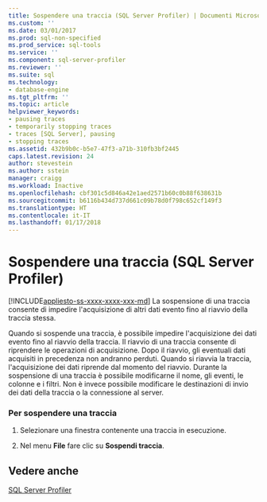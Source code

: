 ```yaml
---
title: Sospendere una traccia (SQL Server Profiler) | Documenti Microsoft
ms.custom: ''
ms.date: 03/01/2017
ms.prod: sql-non-specified
ms.prod_service: sql-tools
ms.service: ''
ms.component: sql-server-profiler
ms.reviewer: ''
ms.suite: sql
ms.technology:
- database-engine
ms.tgt_pltfrm: ''
ms.topic: article
helpviewer_keywords:
- pausing traces
- temporarily stopping traces
- traces [SQL Server], pausing
- stopping traces
ms.assetid: 432b9b0c-b5e7-47f3-a71b-310fb3bf2445
caps.latest.revision: 24
author: stevestein
ms.author: sstein
manager: craigg
ms.workload: Inactive
ms.openlocfilehash: cbf301c5d846a42e1aed2571b60c0b88f638631b
ms.sourcegitcommit: b6116b434d737d661c09b78d0f798c652cf149f3
ms.translationtype: HT
ms.contentlocale: it-IT
ms.lasthandoff: 01/17/2018
---
```

# <a name="pause-a-trace-sql-server-profiler"></a>Sospendere una traccia (SQL Server Profiler)
[!INCLUDE[appliesto-ss-xxxx-xxxx-xxx-md](../../includes/appliesto-ss-xxxx-xxxx-xxx-md.md)] La sospensione di una traccia consente di impedire l'acquisizione di altri dati evento fino al riavvio della traccia stessa.  
  
 Quando si sospende una traccia, è possibile impedire l'acquisizione dei dati evento fino al riavvio della traccia. Il riavvio di una traccia consente di riprendere le operazioni di acquisizione. Dopo il riavvio, gli eventuali dati acquisiti in precedenza non andranno perduti. Quando si riavvia la traccia, l'acquisizione dei dati riprende dal momento del riavvio. Durante la sospensione di una traccia è possibile modificarne il nome, gli eventi, le colonne e i filtri. Non è invece possibile modificare le destinazioni di invio dei dati della traccia o la connessione al server.  
  
### <a name="to-pause-a-trace"></a>Per sospendere una traccia  
  
1.  Selezionare una finestra contenente una traccia in esecuzione.  
  
2.  Nel menu **File** fare clic su **Sospendi traccia**.  
  
## <a name="see-also"></a>Vedere anche  
 [SQL Server Profiler](../../tools/sql-server-profiler/sql-server-profiler.md)  
  
  
